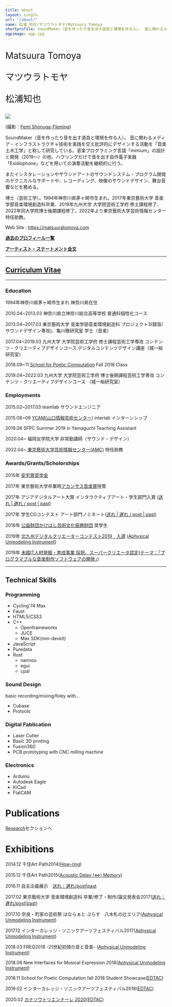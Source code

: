 ```yaml
---
title: about
layout: single
url: "/about/"
name: 松浦 知也/マツウラトモヤ/Matsuura Tomoya
shortprofile: SoundMaker（音を作ったり音を出す道具と環境を作る人）。 音に関わるメディア・インフラストラクチャ技術を実践を交え批評的にデザインする活動を「音楽土木工学」と称して研究している。音楽プログラミング言語「mimium」の設計と開発（2019〜）の他、ハウリングだけで音を出す自作電子楽器「Exidiophone」などを用いての演奏活動を継続的に行う。1994年生。2017年東京藝術大学 音楽学部音楽環境創造科卒業、2019年九州大学 大学院芸術工学府 修士課程修了、2022年同大学院博士後期課程修了。2022年より東京藝術大学芸術情報センター特任助教。
ogpimage: ogp.jpg
---
```


<p style="font-size:200%; margin:1em 0;">
Matsuura Tomoya
</p>
<p style="font-size:200%; margin:1em 0;">
マツウラトモヤ
</p>
<p style="font-size:200%; margin:1em 0;">
松浦知也
</p>

![](profile.jpg)

(撮影：[Femi Shonuga-Fleming](https://femishonuga.com/))

SoundMaker（音を作ったり音を出す道具と環境を作る人）。 音に関わるメディア・インフラストラクチャ技術を実践を交え批評的にデザインする活動を「音楽土木工学」と称して研究している。音楽プログラミング言語「mimium」の設計と開発（2019〜）の他、ハウリングだけで音を出す自作電子楽器「Exidiophone」などを用いての演奏活動を継続的に行う。

またインスタレーションやサウンドアートのサウンドシステム・プログラム開発のテクニカルなサポートや、レコーディング、映像のサウンドデザイン、舞台音響などを務める。

博士（芸術工学）。1994年神奈川県茅ヶ崎市生まれ。2017年東京藝術大学 音楽学部音楽環境創造科卒業、2019年九州大学 大学院芸術工学府 修士課程修了、2022年同大学院博士後期課程修了。2022年より東京藝術大学芸術情報センター特任助教。

Web Site : <https://matsuuratomoya.com>

**[過去のプロフィール一覧](./past-profiles)**

**[アーティスト・ステートメント全文](./statement)**


---

## [Curriculum Vitae](./cv)

---

### Education

1994年神奈川県茅ヶ崎市生まれ 神奈川県在住

2010.04~2013.03 神奈川県立神奈川総合高等学校 普通科個性化コース

2013.04~2017.03 東京藝術大学 音楽学部音楽環境創造科 プロジェクト3(録音/サウンドデザイン専攻)、亀川徹研究室 学士（音楽）

2017.04~2019.03 九州大学 大学院芸術工学府 修士課程芸術工学専攻 コンテンツ・クリエーティブデザインコース デジタルコンテンツデザイン講座（城一裕研究室）

2018.09~11 [School for Poetic Computation](https://sfpc.io) Fall 2018 Class

2019.04~2022.03 九州大学 大学院芸術工学府 博士後期課程芸術工学専攻 コンテンツ・クリエーティブデザインコース （城一裕研究室）

### Employments

2015.02~2017.03 teamlab サウンドエンジニア

2015.08~09 [YCAM(山口情報芸術センター)](https://ycam.jp) interlab インターンシップ

2019.08 SFPC Summer 2019 in Yamaguchi Teaching Assistant

2020.04~ 福岡女学院大学 非常勤講師（サウンド・デザイン）

2022.04~ [東京藝術大学芸術情報センター(AMC)](https://amc.geidai.ac.jp) 特任助教

### Awards/Grants/Scholorships

2015年 [安宅賞奨学金](https://www.geidai.ac.jp/life/scholarship/geidai_scholarship)

2017年 東京藝術大学卒業時[アカンサス音楽賞](https://www.geidai.ac.jp/information/prize/acanthus)授賞

2017年 アジアデジタルアート大賞 インタラクティブアート・学生部門入賞 ([送れ | 遅れ / post | past](/works/post-past_sotsuten))

2017年 学生CGコンテスト アート部門ノミネート([送れ | 遅れ / post | past](/works/post-past_sotsuten))

2018年 [公益財団かけはし芸術文化振興財団](https://www.kakehashi-foundation.jp) 奨学生

2019年 [北九州デジタルクリエーターコンテスト2019　入選](http://kdcc.info/archive/2019.html) ([Aphysical Unmodeling Instrument](/works/aphysical-unmodeling-instrument))

2019年 [未踏IT人材発掘・育成事業 採択、スーパークリエータ認定(テーマ：「プログラマブルな音楽制作ソフトウェアの開発」)](https://www.ipa.go.jp/jinzai/mitou/2019/gaiyou_tk-1.html)

---

## Technical Skills

### Programming

- Cycling'74 Max
- Faust
- HTML5/CSS3
- C++
  - Openframeworks
  - JUCE
  - Max SDK(min-devkit)
- JavaScript
- Puredata
- Rust
  - nannou
  - egui
  - cpal

### Sound Design

basic recording/mixing/foley with...

- Cubase
- Protools

### Digital Fablication

- Laser Cutter
- Basic 3D printing
- Fusion360
- PCB prototyping with CNC milling machine

### Electronics

- Arduino
- Autodesk Eagle
- KiCad
- FlatCAM


# Publications

[Research](/research)セクションへ

# Exhibitions

2014.12 千住Art Path2014([How-ring](/works/How-ring))

2015.12 千住Art Path2015([Acoustic Delay (⇔) Memory](/works/ADM))

2016.11 自主企画展示　[送れ｜遅れ/post|past](/works/post-past)

2017.02 東京藝術大学 音楽環境創造科 卒業/修了・制作/論文発表会2017([送れ｜遅れ/post|past](/works/post-past_sotsuten))

2017.10 奈良・町家の芸術祭 はならぁと ぷらす　八木札の辻エリア([Aphysical Unmodeling Instrument](/works/aphysical-unmodeling-instrument))

2017.12 インターカレッジ・ソニックアーツフェスティバル2017([Aphysical Unmodeling Instrument](/works/aphysical-unmodeling-instrument))

2018.03 FREQ2018 -21世紀初頭の音と音楽- ([Aphysical Unmodeling Instrument](/works/aphysical-unmodeling-instrument))

2018.06 New Interfaces for Musical Expression 2018([Aphysical Unmodeling Instrument](/works/aphysical-unmodeling-instrument))

2018.11 School for Poetic Computation fall 2018 Student Showcase([EDTAC](/works/edtac))

2019.02 インターカレッジ・ソニックアーツフェスティバル2018([EDTAC](/works/edtac))

2020.02 [カナソウトリエンナーレ 2020](https://www.instagram.com/kanasohtori/)([EDTAC](/works/edtac))